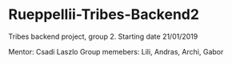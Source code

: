 # Rueppellii-Tribes-Backend2
Tribes backend project, group 2. Starting date 21/01/2019

Mentor: Csadi Laszlo
Group memebers: Lili, Andras, Archi, Gabor
